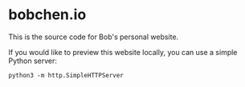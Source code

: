 # bobchen.io

This is the source code for Bob's personal website.

If you would like to preview this website locally, you can use a simple Python server:

```
python3 -m http.SimpleHTTPServer
```

